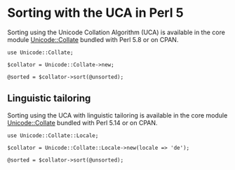 # Sorting with the UCA in Perl 5

Sorting using the Unicode Collation Algorithm (UCA) is available in the core
module [Unicode::Collate](https://metacpan.org/module/Unicode::Collate) bundled
with Perl 5.8 or on CPAN.

    use Unicode::Collate;

    $collator = Unicode::Collate->new;

    @sorted = $collator->sort(@unsorted);

## Linguistic tailoring

Sorting using the UCA with linguistic tailoring is available in the core module
[Unicode::Collate](https://metacpan.org/module/Unicode::Collate::Locale) bundled
with Perl 5.14 or on CPAN.

    use Unicode::Collate::Locale;

    $collator = Unicode::Collate::Locale->new(locale => 'de');

    @sorted = $collator->sort(@unsorted);
